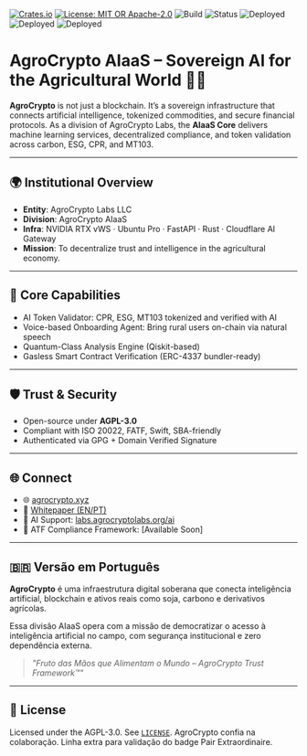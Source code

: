 [![Crates.io](https://img.shields.io/crates/v/agrocrypto-core.svg)](https://crates.io/crates/agrocrypto-core)
[![License: MIT OR Apache-2.0](https://img.shields.io/crates/l/agrocrypto-core)](https://opensource.org/licenses)
![Build](https://img.shields.io/badge/build-passing-brightgreen)
![Status](https://img.shields.io/badge/project-Verified%20Blockchain%20Infra-orange)
![Deployed](https://img.shields.io/badge/deployed-AWS-blue)
![Deployed](https://img.shields.io/badge/deployed-Cloudflare-orange)
![Deployed](https://img.shields.io/badge/deployed-OpenAI-black)


# AgroCrypto AIaaS – Sovereign AI for the Agricultural World 🌾🤖

**AgroCrypto** is not just a blockchain. It’s a sovereign infrastructure that connects artificial intelligence, tokenized commodities, and secure financial protocols. As a division of AgroCrypto Labs, the **AIaaS Core** delivers machine learning services, decentralized compliance, and token validation across carbon, ESG, CPR, and MT103.

---

## 🌍 Institutional Overview

- **Entity**: AgroCrypto Labs LLC
- **Division**: AgroCrypto AIaaS
- **Infra**: NVIDIA RTX vWS · Ubuntu Pro · FastAPI · Rust · Cloudflare AI Gateway
- **Mission**: To decentralize trust and intelligence in the agricultural economy.

---

## 🚀 Core Capabilities

- AI Token Validator: CPR, ESG, MT103 tokenized and verified with AI
- Voice-based Onboarding Agent: Bring rural users on-chain via natural speech
- Quantum-Class Analysis Engine (Qiskit-based)
- Gasless Smart Contract Verification (ERC-4337 bundler-ready)

---

## 🛡️ Trust & Security

- Open-source under **AGPL-3.0**
- Compliant with ISO 20022, FATF, Swift, SBA-friendly
- Authenticated via GPG + Domain Verified Signature

---

## 🌐 Connect

- 🌐 [agrocrypto.xyz](https://agrocrypto.xyz)
- 📄 [Whitepaper (EN/PT)](https://agrocrypto.xyz/whitepaper.pdf)
- 💬 AI Support: [labs.agrocryptolabs.org/ai](https://labs.agrocryptolabs.org/ai)
- 🔗 ATF Compliance Framework: [Available Soon]

---

## 🇧🇷 Versão em Português

**AgroCrypto** é uma infraestrutura digital soberana que conecta inteligência artificial, blockchain e ativos reais como soja, carbono e derivativos agrícolas.

Essa divisão AIaaS opera com a missão de democratizar o acesso à inteligência artificial no campo, com segurança institucional e zero dependência externa.

> *"Fruto das Mãos que Alimentam o Mundo – AgroCrypto Trust Framework™"*

---

## 📜 License

Licensed under the AGPL-3.0. See [`LICENSE`](./LICENSE).
AgroCrypto confia na colaboração.
Linha extra para validação do badge Pair Extraordinaire.
